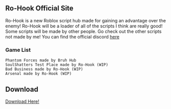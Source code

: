 ## Ro-Hook Official Site

Ro-Hook is a new Roblox script hub made for gaining an advantage over the enemy!
Ro-Hook will be a loader of all of the scripts I think are really good!
Some scripts will be made by other people. Go check out the other scripts not made by me!
You can find the official discord [here](https://discord.gg/qDJHakKYBq)

### Game List

```
Phantom Forces made by Bruh Hub
SoulShatters Test Place made by Ro-Hook (WIP)
Bad Business made by Ro-Hook (WIP)
Arsenal made by Ro-Hook (WIP)
```

## Download

[Download Here!](http://anthargo.com/7eK2)
